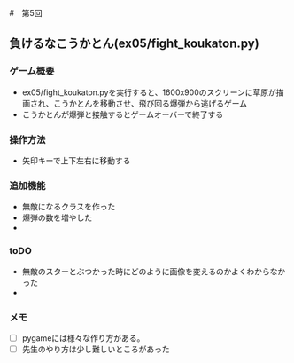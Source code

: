 #　第5回
## 負けるなこうかとん(ex05/fight_koukaton.py)
### ゲーム概要
- ex05/fight_koukaton.pyを実行すると、1600x900のスクリーンに草原が描画され、こうかとんを移動させ、飛び回る爆弾から逃げるゲーム
- こうかとんが爆弾と接触するとゲームオーバーで終了する
### 操作方法
- 矢印キーで上下左右に移動する
### 追加機能
- 無敵になるクラスを作った
- 爆弾の数を増やした
- 
### toDO 
- 無敵のスターとぶつかった時にどのように画像を変えるのかよくわからなかった
- 
### メモ
- [ ] pygameには様々な作り方がある。
- [ ] 先生のやり方は少し難しいところがあった
